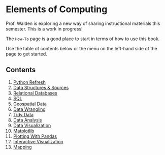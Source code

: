 # Elements of Computing

Prof. Walden is exploring a new way of sharing instructional materials this semester. This is a work in progress!

The `How-To` page is a good place to start in terms of how to use this book.

Use the table of contents below or the menu on the left-hand side of the page to get started.

## Contents 

1. [Python Refresh](01-python-refresh/00-overview.md)
2. [Data Structures & Sources](02-structured-data/00-overview.md)
3. [Relational Databases](03-rbdms/00-overview.md)
4. [SQL](04-sql/00-overview.md)
5. [Geospatial Data](05-pandas-gis/00-overview.md)
6. [Data Wrangling](06-data-wrangling/00-overview.md)
7. [Tidy Data](07-tidy-data/00-overview.md)
8. [Data Analysis](08-data-analysis/00-overview.md)
9. [Data Visualization](09-data-viz/00-overview.md)
10. [Matplotlib](10-matplotlib/00-overview.md)
11. [Plotting With Pandas](11-pandas-plotting/00-overview.md)
12. [Interactive Visualization](12-interactive-viz/00-overview.md)
13. [Mapping](13-mapping/00-overview.md)
